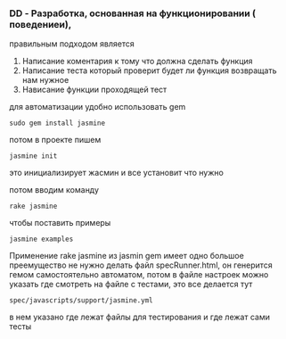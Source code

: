 ### DD - Разработка, основанная на функционировании ( поведениеи), 
правильным подходом является
1. Написание коментария к тому что должна сделать функция
2. Написание теста который проверит будет ли функция возвращать нам нужное
3. Нависание функции проходящей тест

для автоматизации удобно использовать gem
 
    sudo gem install jasmine

потом в проекте пишем 

    jasmine init
    
это инициализирует жасмин и все установит что нужно

потом вводим команду
    
    rake jasmine
    
чтобы поставить примеры
 
    jasmine examples
    
    
Применение rake jasmine из jasmin gem имеет одно большое преемущество
не нужно делать файл speсRunner.html, он генерится гемом
самостоятельно автоматом, потом в файле настроек
можно указать где смотреть на файле с тестами,
это все делается тут

    spec/javascripts/support/jasmine.yml
   
в нем указано где лежат файлы для тестирования
и где лежат сами тесты
 
 
